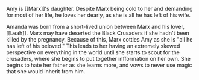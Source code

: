 Amy is [[Marx]]'s daughter. Despite Marx being cold to her and demanding for most of her life, he loves her dearly, as she is all he has left of his wife.

Amanda was born from a short-lived union between Marx and his lover, [[Leah]]. Marx may have deserted the Black Crusaders if she hadn't been killed by the pregnancy. Because of this, Marx cottles Amy as she is "all he has left of his beloved." This leads to her having an extremely skewed perspective on everything in the world until she starts to scout for the crusaders, where she begins to put together infformation on her own. She begins to hate her father as she learns more, and vows to never use magic that she would inherit from him.